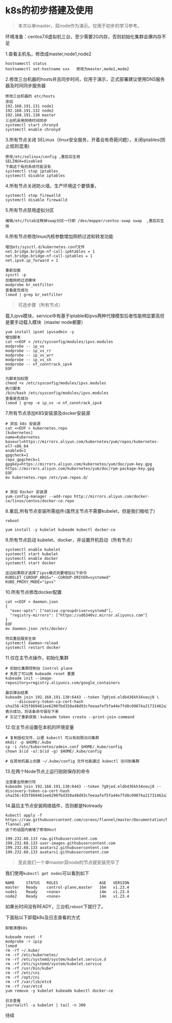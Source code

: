 # k8s的初步搭建及使用

>本次以单master，双node作为演示。仅用于初步的学习参考。

环境准备：centos7.6虚拟机三台，至少需要2G内存，否则初始化集群会爆内存不足

1.查看主机名，修改成master,node1,node2

```
hostnamectl status
hostnamectl set-hostname xxx   修改为master,mode1,mode2
```

2.修改三台机器的hosts并且同步时间，仅用于演示，正式部署建议使用DNS服务器及时间同步服务器

```
修改三台机器的 etc/hosts
添加
192.168.191.131 node1
192.168.191.132 node2
192.168.191.130 master
三台机采用网络时间同步
systemctl start chronyd
systemctl enable chronyd
```

3.所有节点关闭 SELinux（linux安全服务，开着会有奇葩问题），关闭iptables(防止规则混淆)

```
修改/etc/selinux/config ,重启后生效
SELINUX=disabled
下面这个有的系统可能没有
systemctl stop iptables
systemctl disable iptables
```

4.所有节点关闭防火墙，生产环境这个要慎重，

```
systemctl stop firewalld
systemctl disable firewalld
```

5.所有节点禁用虚拟分区

```
编辑/etc/fstab注释掉swap分区一行即 /dev/mapper/centos-swap swap  ,重启后生效
```

6.所有节点修改linux内核参数增加网桥过滤和转发功能

```
增加etc/sysctl.d/kubernetes.conf文件
net.bridge.bridge-nf-call-ip6tables = 1
net.bridge.bridge-nf-call-iptables = 1
net.ipv4.ip_forward = 1

重新加载
sysctl -p
加载网桥过滤模块
modprobe br_netfilter
查看是否成功
lsmod | grep br_netfilter
```

> 可选步骤（所有节点）

载入ipvs模块，service中有基于iptable和ipvs两种代理模型后者性能明显要高但是要手动载入模块（master node都要）

```
yum install ipset ipvsadmin -y
增加脚本
cat <<EOF > /etc/sysconfig/modules/ipvs.modules
modprobe -- ip_vs
modprobe -- ip_vs_rr
modprobe -- ip_vs_wrr
modprobe -- ip_vs_sh
modprobe -- nf_conntrack_ipv4
EOF

为脚本加权限
chmod +x /etc/sysconfig/modules/ipvs.modules
执行脚本
/bin/bash /etc/sysconfig/modules/ipvs.modules
查看是否成功
lsmod | grep -e ip_vs -e nf_conntrack_ipv4
```

7.所有节点添加K8S安装源及docker安装源

```
# 添加 k8s 安装源
cat <<EOF > kubernetes.repo
[kubernetes]
name=Kubernetes
baseurl=https://mirrors.aliyun.com/kubernetes/yum/repos/kubernetes-el7-x86_64
enabled=1
gpgcheck=1
repo_gpgcheck=1
gpgkey=https://mirrors.aliyun.com/kubernetes/yum/doc/yum-key.gpg https://mirrors.aliyun.com/kubernetes/yum/doc/rpm-package-key.gpg
EOF
mv kubernetes.repo /etc/yum.repos.d/


# 添加 Docker 安装源
yum-config-manager --add-repo http://mirrors.aliyun.com/docker-ce/linux/centos/docker-ce.repo

```

8.重启,所有节点安装所需组件(虽然主节点不需要kubelet，但是我们梭哈了)

```
reboot

yum install -y kubelet kubeadm kubectl docker-ce
```

9.所有节点启动 kubelet、docker，并设置开机启动（所有节点）

```
systemctl enable kubelet
systemctl start kubelet
systemctl enable docker
systemctl start docker
```

```
这边如果刚才选择了ipvs模式则要增加以下命令
KUBELET_CGROUP_ARGS="--CGROUP-DRIVER=systemed"
KUBE_PROXY_MODE="ipvs"
```

10.所有节点修改docker配置

```
cat <<EOF > daemon.json
{
  "exec-opts": ["native.cgroupdriver=systemd"],
  "registry-mirrors": ["https://ud6340vz.mirror.aliyuncs.com"]
}
EOF
mv daemon.json /etc/docker/

然后重启服务生效
systemctl daemon-reload
systemctl restart docker
```

11.仅在主节点操作，初始化集群

```
# 初始化集群控制台 Control plane
# 失败了可以用 kubeadm reset 重置
kubeadm init --image-repository=registry.aliyuncs.com/google_containers

最后弹出结果
kubeadm join 192.168.191.130:6443 --token 7g0jed.eldb436kh34xeuj0 \
	--discovery-token-ca-cert-hash sha256:435f869461ee6290fbd350a48d93cfeeaafef5fa44e7fd8c09874a21731462a3
表示成功，将该条命令保存下来
# 忘记了重新获取：kubeadm token create --print-join-command
```

12.仅主节点设置在本机的环境变量

```
# 复制授权文件，以便 kubectl 可以有权限访问集群
mkdir -p $HOME/.kube
cp -i /etc/kubernetes/admin.conf $HOME/.kube/config
chown $(id -u):$(id -g) $HOME/.kube/config

# 在其他机器上创建 ~/.kube/config 文件也能通过 kubectl 访问到集群
```

13.在两个Node节点上运行刚刚保存的命令

```
注意要去除换行符
kubeadm join 192.168.191.130:6443 --token 7g0jed.eldb436kh34xeuj0 --discovery-token-ca-cert-hash sha256:435f869461ee6290fbd350a48d93cfeeaafef5fa44e7fd8c09874a21731462a3
```

14.最后主节点安装网络插件，否则都是Notready

```
kubectl apply -f https://raw.githubusercontent.com/coreos/flannel/master/Documentation/kube-flannel.yml
这个的话国内被墙了修改Host

199.232.68.133 raw.githubusercontent.com
199.232.68.133 user-images.githubusercontent.com
199.232.68.133 avatars2.githubusercontent.com
199.232.68.133 avatars1.githubusercontent.com
```

> 至此我们一个单master双node的节点就安装完毕了

我们使用`kubectl get nodes`可以看到如下

```
NAME     STATUS   ROLES                  AGE   VERSION
master   Ready    control-plane,master   16m   v1.23.4
node1    Ready    <none>                 14m   v1.23.4
node2    Ready    <none>                 14m   v1.23.4
```

如果长时间没有READY，三台机`reboot`下就行了。

下面贴以下卸载k8s及日志查看的方式

```
卸载清理k8s

kubeadm reset -f
modprobe -r ipip
lsmod
rm -rf ~/.kube/
rm -rf /etc/kubernetes/
rm -rf /etc/systemd/system/kubelet.service.d
rm -rf /etc/systemd/system/kubelet.service
rm -rf /usr/bin/kube*
rm -rf /etc/cni
rm -rf /opt/cni
rm -rf /var/lib/etcd
rm -rf /var/etcd
yum remove -y kubelet kubeadm kubectl docker-ce

日志查看
journalctl -u kubelet | tail -n 300
```

待续